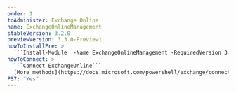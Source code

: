 ```yaml
---
order: 1
toAdminister: Exchange Online
name: ExchangeOnlineManagement
stableVersion: 3.2.0
previewVersion: 3.3.0-Preview1
howToInstallPre: >
  ```Install-Module  -Name ExchangeOnlineManagement -RequiredVersion 3.2.0-Preview4 -AllowPrerelease```
howToConnect: >
  ```Connect-ExchangeOnline```
  [More methods](https://docs.microsoft.com/powershell/exchange/connect-to-exchange-online-powershell?view=exchange-ps#connect-to-exchange-online-powershell-using-modern-authentication-with-or-without-mfa?WT.mc_id=M365-MVP-5004663)
PS7: "Yes"
---
```

